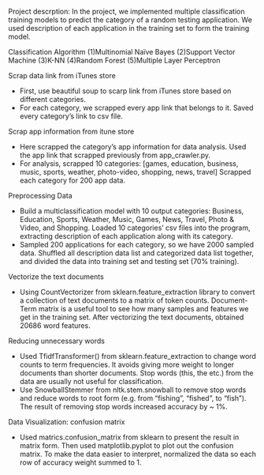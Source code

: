 Project descrption: In the project, we implemented multiple classification training models to predict the category of a random testing application. We used description of each application in the training set to form the training model.

Classification Algorithm (1)Multinomial Naïve Bayes (2)Support Vector Machine (3)K-NN (4)Random Forest (5)Multiple Layer Perceptron

Scrap data link from iTunes store
- First, use beautiful soup to scarp link from iTunes store based on different categories. 
- For each category, we scrapped every app link that belongs to it. Saved every category’s link to csv file.

Scrap app information from itune store
- Here scrapped the category’s app information for data analysis. Used the app link that scrapped previously from app_crawler.py. 
- For analysis, scrapped 10 categories: [games, education, business, music, sports, weather, photo-video, shopping, news, travel] Scrapped each category for 200 app data.

Preprocessing Data
- Build a multiclassification model with 10 output categories: Business, Education, Sports, Weather, Music, Games, News, Travel, Photo & Video, and Shopping. Loaded 10 categories’ csv files into the program, extracting description of each application along with its category. 
- Sampled 200 applications for each category, so we have 2000 sampled data. Shuffled all description data list and categorized data list together, and divided the data into training set and testing set (70% training).

Vectorize the text documents
- Using CountVectorizer from sklearn.feature_extraction library to convert a collection of text documents to a matrix of token counts. Document-Term matrix is a useful tool to see how many samples and features we get in the training set. After vectorizing the text documents, obtained 20686 word features.

Reducing unnecessary words
- Used TfidfTransformer() from sklearn.feature_extraction to change word counts to term frequencies. It avoids giving more weight to longer documents than shorter documents. Stop words (this, the etc.) from the data are usually not useful for classification. 
- Use SnowballStemmer from nltk.stem.snowball to remove stop words and reduce words to root form (e.g. from “fishing”, “fished”, to “fish”). The result of removing stop words increased accuracy by ~ 1%.

Data Visualization: confusion matrix
- Used matrics.confusion_matrix from sklearn to present the result in matrix form. Then used matplotlib.pyplot to plot out the confusion matrix. To make the data easier to interpret, normalized the data so each row of accuracy weight summed to 1.
